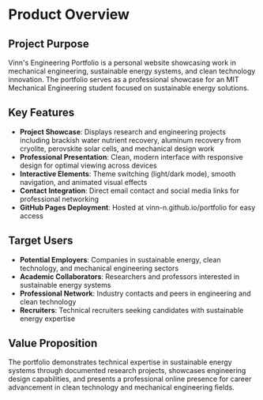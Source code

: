 # Product Overview

## Project Purpose
Vinn's Engineering Portfolio is a personal website showcasing work in mechanical engineering, sustainable energy systems, and clean technology innovation. The portfolio serves as a professional showcase for an MIT Mechanical Engineering student focused on sustainable energy solutions.

## Key Features
- **Project Showcase**: Displays research and engineering projects including brackish water nutrient recovery, aluminum recovery from cryolite, perovskite solar cells, and mechanical design work
- **Professional Presentation**: Clean, modern interface with responsive design for optimal viewing across devices
- **Interactive Elements**: Theme switching (light/dark mode), smooth navigation, and animated visual effects
- **Contact Integration**: Direct email contact and social media links for professional networking
- **GitHub Pages Deployment**: Hosted at vinn-n.github.io/portfolio for easy access

## Target Users
- **Potential Employers**: Companies in sustainable energy, clean technology, and mechanical engineering sectors
- **Academic Collaborators**: Researchers and professors interested in sustainable energy systems
- **Professional Network**: Industry contacts and peers in engineering and clean technology
- **Recruiters**: Technical recruiters seeking candidates with sustainable energy expertise

## Value Proposition
The portfolio demonstrates technical expertise in sustainable energy systems through documented research projects, showcases engineering design capabilities, and presents a professional online presence for career advancement in clean technology and mechanical engineering fields.